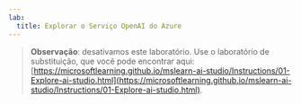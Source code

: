 ```yaml
---
lab:
  title: Explorar o Serviço OpenAI do Azure
---
```


> **Observação**: desativamos este laboratório. Use o laboratório de substituição, que você pode encontrar aqui: [https://microsoftlearning.github.io/mslearn-ai-studio/Instructions/01-Explore-ai-studio.html](https://microsoftlearning.github.io/mslearn-ai-studio/Instructions/01-Explore-ai-studio.html).

